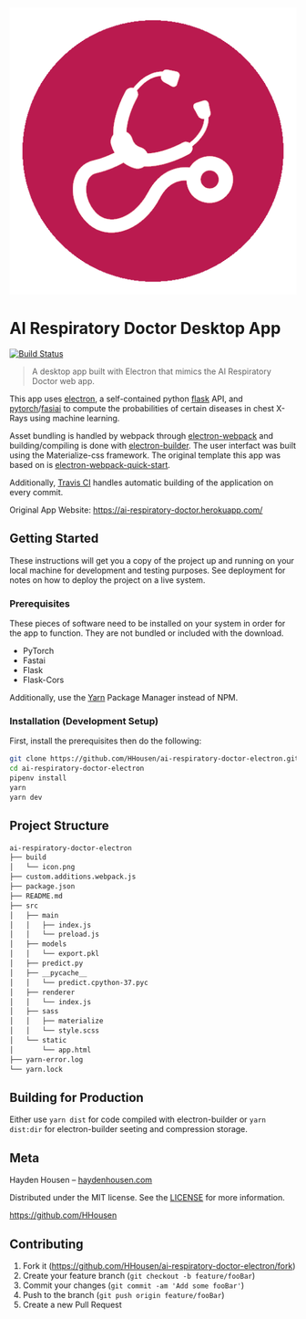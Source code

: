 ![AI Respiratory Doctor Logo](build/icon.png)
# AI Respiratory Doctor Desktop App
[![Build Status](https://travis-ci.org/HHousen/ai-respiratory-doctor-electron.svg?branch=master)](https://travis-ci.org/HHousen/ai-respiratory-doctor-electron)
> A desktop app built with Electron that mimics the AI Respiratory Doctor web app.

This app uses [electron](https://electronjs.org/), a self-contained python [flask](https://flask.palletsprojects.com/en/1.1.x/) API, and [pytorch](https://pytorch.org/)/[fasiai](https://docs.fast.ai/) to compute the probabilities of certain diseases in chest X-Rays using machine learning.

Asset bundling is handled by webpack through [electron-webpack](https://github.com/electron-userland/electron-webpack) and building/compiling is done with [electron-builder](https://github.com/electron-userland/electron-builder). The user interfact was built using the Materialize-css framework. The original template this app was based on is [electron-webpack-quick-start](https://github.com/electron-userland/electron-webpack-quick-start).

Additionally, [Travis CI](https://travis-ci.org/) handles automatic building of the application on every commit.

Original App Website: <https://ai-respiratory-doctor.herokuapp.com/>

## Getting Started
These instructions will get you a copy of the project up and running on your local machine for development and testing purposes. See deployment for notes on how to deploy the project on a live system.

### Prerequisites
These pieces of software need to be installed on your system in order for the app to function. They are not bundled or included with the download. 
* PyTorch
* Fastai
* Flask
* Flask-Cors

Additionally, use the [Yarn](https://yarnpkg.com/) Package Manager instead of NPM. 

### Installation (Development Setup)
First, install the prerequisites then do the following:
```bash
git clone https://github.com/HHousen/ai-respiratory-doctor-electron.git
cd ai-respiratory-doctor-electron
pipenv install
yarn
yarn dev
```

## Project Structure
```bash
ai-respiratory-doctor-electron
├── build
│   └── icon.png
├── custom.additions.webpack.js
├── package.json
├── README.md
├── src
│   ├── main
│   │   ├── index.js
│   │   └── preload.js
│   ├── models
│   │   └── export.pkl
│   ├── predict.py
│   ├── __pycache__
│   │   └── predict.cpython-37.pyc
│   ├── renderer
│   │   └── index.js
│   ├── sass
│   │   ├── materialize
│   │   └── style.scss
│   └── static
│       └── app.html
├── yarn-error.log
└── yarn.lock
```

## Building for Production
Either use ``yarn dist`` for code compiled with electron-builder or ``yarn dist:dir`` for electron-builder seeting and compression storage. 

## Meta

Hayden Housen – [haydenhousen.com](https://haydenhousen.com)

Distributed under the MIT license. See the [LICENSE](LICENSE) for more information.

<https://github.com/HHousen>

## Contributing

1. Fork it (<https://github.com/HHousen/ai-respiratory-doctor-electron/fork>)
2. Create your feature branch (`git checkout -b feature/fooBar`)
3. Commit your changes (`git commit -am 'Add some fooBar'`)
4. Push to the branch (`git push origin feature/fooBar`)
5. Create a new Pull Request
